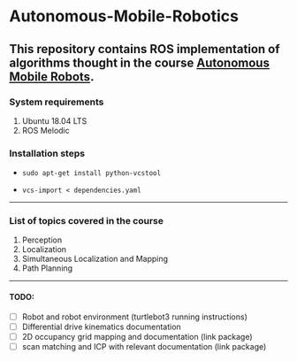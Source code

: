 # Autonomous-Mobile-Robotics
This repository contains ROS implementation of algorithms thought in the course [Autonomous Mobile Robots](https://www.edx.org/course/autonomous-mobile-robots).
---
### System requirements
1. Ubuntu 18.04 LTS
2. ROS Melodic

### Installation steps

- `sudo apt-get install python-vcstool` 

- `vcs-import < dependencies.yaml`
---
### List of topics covered in the course
1. Perception
3. Localization
4. Simultaneous Localization and Mapping
5. Path Planning
---
#### TODO:
- [ ] Robot and robot environment (turtlebot3 running instructions)
- [ ] Differential drive kinematics documentation
- [ ] 2D occupancy grid mapping and documentation (link package)
- [ ] scan matching and ICP with relevant documentation (link package) 
